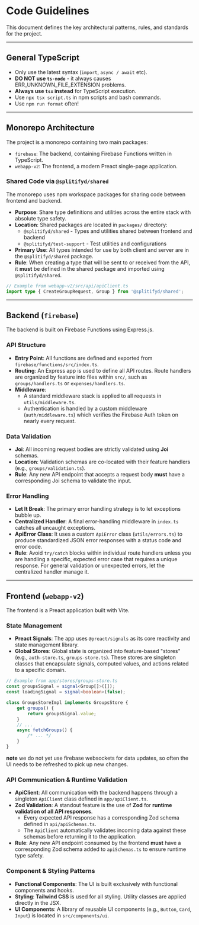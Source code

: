 # Code Guidelines

This document defines the key architectural patterns, rules, and standards for the project.

---

## General TypeScript

- Only use the latest syntax (`import`, `async / await` etc).
- **DO NOT use `ts-node`** - it always causes ERR_UNKNOWN_FILE_EXTENSION problems.
- **Always use `tsx` instead** for TypeScript execution.
- Use `npx tsx script.ts` in npm scripts and bash commands.
- Use `npm run format` often!

---

## Monorepo Architecture

The project is a monorepo containing two main packages:

- `firebase`: The backend, containing Firebase Functions written in TypeScript.
- `webapp-v2`: The frontend, a modern Preact single-page application.

### Shared Code via `@splitifyd/shared`

The monorepo uses npm workspace packages for sharing code between frontend and backend.

- **Purpose**: Share type definitions and utilities across the entire stack with absolute type safety.
- **Location**: Shared packages are located in `packages/` directory:
  - `@splitifyd/shared` - Types and utilities shared between frontend and backend
  - `@splitifyd/test-support` - Test utilities and configurations
- **Primary Use**: All types intended for use by both client and server are in the `@splitifyd/shared` package.
- **Rule**: When creating a type that will be sent to or received from the API, it **must** be defined in the shared package and imported using `@splitifyd/shared`.

```typescript
// Example from webapp-v2/src/api/apiClient.ts
import type { CreateGroupRequest, Group } from '@splitifyd/shared';
```

---

## Backend (`firebase`)

The backend is built on Firebase Functions using Express.js.

### API Structure

- **Entry Point**: All functions are defined and exported from `firebase/functions/src/index.ts`.
- **Routing**: An Express app is used to define all API routes. Route handlers are organized by feature into files within `src/`, such as `groups/handlers.ts` or `expenses/handlers.ts`.
- **Middleware**:
    - A standard middleware stack is applied to all requests in `utils/middleware.ts`.
    - Authentication is handled by a custom middleware (`auth/middleware.ts`) which verifies the Firebase Auth token on nearly every request.

### Data Validation

- **Joi**: All incoming request bodies are strictly validated using **Joi** schemas.
- **Location**: Validation schemas are co-located with their feature handlers (e.g., `groups/validation.ts`).
- **Rule**: Any new API endpoint that accepts a request body **must** have a corresponding Joi schema to validate the input.

### Error Handling

- **Let It Break**: The primary error handling strategy is to let exceptions bubble up.
- **Centralized Handler**: A final error-handling middleware in `index.ts` catches all uncaught exceptions.
- **ApiError Class**: It uses a custom `ApiError` class (`utils/errors.ts`) to produce standardized JSON error responses with a status code and error code.
- **Rule**: Avoid `try/catch` blocks within individual route handlers unless you are handling a specific, expected error case that requires a unique response. For general validation or unexpected errors, let the centralized handler manage it.

---

## Frontend (`webapp-v2`)

The frontend is a Preact application built with Vite.

### State Management

- **Preact Signals**: The app uses `@preact/signals` as its core reactivity and state management library.
- **Global Stores**: Global state is organized into feature-based "stores" (e.g., `auth-store.ts`, `groups-store.ts`). These stores are singleton classes that encapsulate signals, computed values, and actions related to a specific domain.

```typescript
// Example from app/stores/groups-store.ts
const groupsSignal = signal<Group[]>([]);
const loadingSignal = signal<boolean>(false);

class GroupsStoreImpl implements GroupsStore {
    get groups() {
        return groupsSignal.value;
    }
    // ...
    async fetchGroups() {
        /* ... */
    }
}
```

**note** we do not yet use firebase websockets for data updates, so often the UI needs to be refreshed to pick up new changes.

### API Communication & Runtime Validation

- **ApiClient**: All communication with the backend happens through a singleton `ApiClient` class defined in `app/apiClient.ts`.
- **Zod Validation**: A standout feature is the use of **Zod** for **runtime validation of all API responses**.
    - Every expected API response has a corresponding Zod schema defined in `api/apiSchemas.ts`.
    - The `ApiClient` automatically validates incoming data against these schemas before returning it to the application.
- **Rule**: Any new API endpoint consumed by the frontend **must** have a corresponding Zod schema added to `apiSchemas.ts` to ensure runtime type safety.

### Component & Styling Patterns

- **Functional Components**: The UI is built exclusively with functional components and hooks.
- **Styling**: **Tailwind CSS** is used for all styling. Utility classes are applied directly in the JSX.
- **UI Components**: A library of reusable UI components (e.g., `Button`, `Card`, `Input`) is located in `src/components/ui`.
